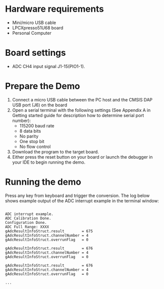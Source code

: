 Hardware requirements
=====================
- Mini/micro USB cable
- LPCXpresso51U68 board
- Personal Computer

Board settings
============
- ADC CH4 input signal J1-15(PIO1-1).

Prepare the Demo
===============
1.  Connect a micro USB cable between the PC host and the CMSIS DAP USB port (J6) on the board
2.  Open a serial terminal with the following settings (See Appendix A in Getting started guide for description how to determine serial port number):
    - 115200 baud rate
    - 8 data bits
    - No parity
    - One stop bit
    - No flow control
3.  Download the program to the target board.
4.  Either press the reset button on your board or launch the debugger in your IDE to begin running the demo.

Running the demo
================
Press any key from keyboard and trigger the conversion.
The log below shows example output of the ADC interrupt example in the terminal window:
~~~~~~~~~~~~~~~~~~~~~~~~~~~~~~~~~~~

ADC interrupt example.
ADC Calibration Done.
Configuration Done.
ADC Full Range: XXXX
gAdcResultInfoStruct.result        = 675
gAdcResultInfoStruct.channelNumber = 4
gAdcResultInfoStruct.overrunFlag   = 0

gAdcResultInfoStruct.result        = 676
gAdcResultInfoStruct.channelNumber = 4
gAdcResultInfoStruct.overrunFlag   = 0

gAdcResultInfoStruct.result        = 676
gAdcResultInfoStruct.channelNumber = 4
gAdcResultInfoStruct.overrunFlag   = 0

...

~~~~~~~~~~~~~~~~~~~~~~~~~~~~~~~~~~~
